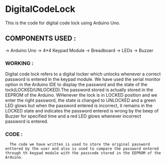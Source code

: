# DigitalCodeLock
This is the code for digital code lock using Arduino Uno.

## COMPONENTS USED :
 -> Arduino Uno
 -> 4*4 Keypad Module
 -> Breadboard
 -> LEDs
 -> Buzzer
 
### WORKING :
Digital code lock refers to a digital locker which unlocks whenever a correct password is entered in the keypad module.
We have used the serial monitor option in the Arduino IDE to display the password and the state of the lock(LOCKED/UNLOCKED).The password stored is actually stored in the EEPROM of the Arduino. 
    WHenever the lock is in LOCKED position and we enter the right password, the state is changed to UNLOCKED and a green LED glows but when the password entered is incorrect, it remains in the LOCKED state and indicates the password entered is wrong by the beep of Buzzer for specified time and a red LED glows whenever incorrect password is entered.
    
### CODE :
      The code we have written is used to store the original password enttered by the user and also is used to compare the password entered through th keypad module with the passcode stored in the EEPROM of the Arduino. 
